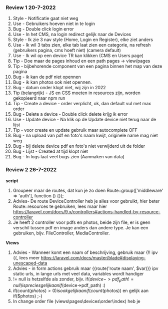 ### Review 1 20-7-2022

1. Style - Notificatie gaat niet weg
2. Use - Gebruikers hoeven niet in te login
3. Bug - Double click login error
4. Use - In het CMS, na login redirect gelijk naar de Devices
5. Style - Ik zie 3 nav style (Home, Login en Register), elke ziet anders
6. Use - Ik wil 3 tabs zien, elke tab laat zien een categorie, na refresh (gebruikers pagina, cms hoeft niet) (camera
   default)
7. Use - Ik wil op een device TR kan klikken (CMS en Users page)
8. Tip - Doe maar de pages inhoud en een path pages -> view/pages
9. Tip - bijbehorende component van een pagina binnen het map van deze pagina
10. Bug - ik kan de pdf niet opennen
11. Bug - ik kan photos ook niet opennen.
12. Bug - datum onder klopt niet, wij zijn in 2022
13. Tip (belangrijk) - JS en CSS moeten in resources zijn, worden gekopieerd naar npm run
14. Tip - Create a device - order verplicht, ok, dan default vul met max order
15. Bug - Delete a device - Double click delete krijg ik error
16. Use - Update device - Na klik op de Update device niet terug naar de lijst
17. Tip - voor create en update gebruik maar autocomplete OFF
18. Bug - na upload van pdf en foto's naam kwijt, originele name mag niet weg
19. Bug - bij delete device pdf en foto's niet verwijderd uit de folder
20. Bug - Lijst - Created at tijd klopt niet
21. Bug - In logs laat veel bugs zien (Aanmaken van data)

### Review 2 26-7-2022
**script**
1. Groupeer maar de routes, dat kun je zo doen Route::group(['middleware' => 'auth'], function () {});
2. Advies- De route DeviceController heb je alles voor gebruikt, hier beter Route::resources te gebruiken, lees maar hier https://laravel.com/docs/9.x/controllers#actions-handled-by-resource-controller
3. Je heeft 2 controller voor pdfs en photos, beide zijn file, er is geen verschil tussen pdf en image anders dan andere type.
   Je kan een gebruiken, bijv. FileController, MediaController.

**Views**
1. Advies - Wanneer komt een naam of beschrijving, gebruik maar {!! ipv {{, lees meer https://laravel.com/docs/master/blade#displaying-unescaped-data
2. Advies - in form actions gebruik maar {{route('route naam', $var)}} ipv static urls, in lange urls met veel data, variables wordt handiger
3. != null  is hetzelfde als zonder, bijv. if($device->pdf_path != null) is precies gelijk aan if($device->pdf_path) :)
4. if(count($photos) > 0) is ook gelijk aan if(count($photos)) en gelijk aan if($photos) ;-)
5. In change order file (views\pages\devices\order\index) heb je <script> boven en daar heb je php loop in js. Eerste script moet helemaal onder, eind van file, tweede don't mix talen met elkaar, ook als deze manier lijkt op te werken


**Models**
1. Gebruik maar de insert phpDoc blocks
2. User modal : createdDevices en editedDevices klopt niet, user table heeft geen device id, hier moet has many relatie komen. En posts ? hoort bij niks
3. Device modal, scopeFilter erg te lang, probeer maar https://www.php-fig.org/psr/psr-2/ te gebruiken
4. Photo modal noem 'm maar File of Media dan kun je voor meerdere doelen gebruiken

**JS**
1. _dir + '/devices/pdf/' + id.toString(), de toString() is overbodig
2. gebruik maar $(this).data('deviceid') ipv this.getAttribute("data-deviceid") , in andere plekken gebruik je jQuery, dus hier ook

**Controller**
- DeviceController
1. zeer belangrijk, zuunig in je code en queries, laad alles in een keer, je stuurt drie queries, een voor first, tweede alle categorieën, derde devices,
   doe maar alles een query, gebruik maar **eager loading**  with()  zo: Category::with('devices')->get(); ref https://laravel.com/docs/9.x/eloquent-relationships#eager-loading
2. bij index() functie, voeg maar Request $request en gebruik maar deze in
3. tevens, gebruik maar find() ipv firstWhere('id', request('category'))
4. en, Category::first() ipv Category::query()->orderBy('id')->first()
5. ook, get() ipv all()
6. daarnaast, query() komt in meerdere plekken, deze is overbodig, voegt niets aan je data of vraag
7. show() en create() zoals vermeld in het vorige punt
8. Bondig manier voor get $lastDevice -> $lastDevice = Device::where('category_id', '=', $request['category'])->max('order') + 1;
9. store() en update() validate maar de data voor, https://laravel.com/docs/9.x/validation#form-request-validation
10. post data $attributes array, maak deze maar in een keer, en vul hem met de data.
11. edit() en destroy() pass maar id, gebruik vervolgens de eager loading voor de device en zijn files
- OrderController
13. index() zie maar 1,2,3,4,5,6
14. created_at en updated_at moeten utc, database time altijd utc, in view cet, kijk maar https://carbon.nesbot.com/docs/
15. voeg maar type to file table, image of pdf en dan save file id (file pdf id) in device table pdf_id

